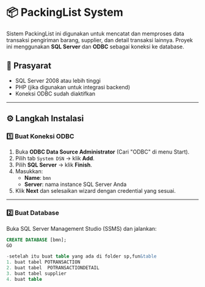 # 📦 PackingList System

Sistem PackingList ini digunakan untuk mencatat dan memproses data transaksi pengiriman barang, supplier, dan detail transaksi lainnya. Proyek ini menggunakan **SQL Server** dan **ODBC** sebagai koneksi ke database.

## 🔧 Prasyarat

- SQL Server 2008 atau lebih tinggi
- PHP (jika digunakan untuk integrasi backend)
- Koneksi ODBC sudah diaktifkan

---

## ⚙️ Langkah Instalasi

### 1️⃣ Buat Koneksi ODBC

1. Buka **ODBC Data Source Administrator** (Cari "ODBC" di menu Start).
2. Pilih tab `System DSN` → klik **Add**.
3. Pilih **SQL Server** → klik **Finish**.
4. Masukkan:
   - **Name**: `bmn`
   - **Server**: nama instance SQL Server Anda
5. Klik **Next** dan selesaikan wizard dengan credential yang sesuai.

---

### 2️⃣ Buat Database

Buka SQL Server Management Studio (SSMS) dan jalankan:

```sql
CREATE DATABASE [bmn];
GO

-setelah itu buat table yang ada di folder sp,fun&table
1. buat tabel POTRANSACTION
2. buat tabel  POTRANSACTIONDETAIL
3. buat tabel supplier
4. buat table 
